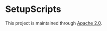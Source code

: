 # SetupScripts

This project is maintained through [Apache 2.0](https://github.com/Encryption-API-Services/SetupScripts/blob/main/LICENSE).
